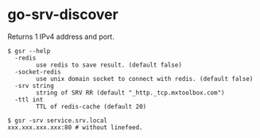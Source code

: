 # go-srv-discover

Returns 1 IPv4 address and port.


```
$ gsr --help
  -redis
        use redis to save result. (default false)
  -socket-redis
        use unix domain socket to connect with redis. (default false)
  -srv string
        string of SRV RR (default "_http._tcp.mxtoolbox.com")
  -ttl int
        TTL of redis-cache (default 20)
```


```
$ gsr -srv service.srv.local
xxx.xxx.xxx.xxx:80 # without linefeed.
```
